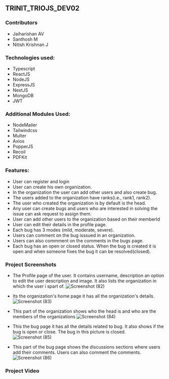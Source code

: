 ##  TRINIT_TRIOJS_DEV02

### Contributors
- Jaiharishan AV
- Santhosh M
- Nitish Krishnan J
### Technologies used:
- Typescript
- ReactJS
- NodeJS
- ExpressJS
- NextJS
- MongoDB
- JWT

### Additional Modules Used:
- NodeMailer
- Tailwindcss
- Multer
- Axios
- PopperJS
- Recoil
- PDFKit

### Features:
- User can register and login
- User can create his own organization.
- In the organization the user can add other users and also create bug.
- The users added to the organization have ranks(i.e., rank1, rank2).
- The user who created the organization is by default is the head.
- Any user can create bugs and users who are interested in solving the issue can ask request to assign them.
- User can add other users to the organization based on their memberId
- User can edit their details in the profile page.
- Each bug has 3 modes (mild, moderate, severe).
- Users can comment on the bug isssued in an organization.
- Users can also commment on the comments in the bugs page.
- Each bug has an open or closed status. When the bug is created it is open and when someone fixes the bug it can be resolved(closed).

### Project Screenshots

- The Profile page of the user. It contains username, description an option to edit the user description and image. It also lists the organization in which the user i spart of.
![Screenshot (82)](https://user-images.githubusercontent.com/78893503/151691518-3f28dd76-db19-4620-b080-3d3a99f40b94.png)

- Its the organization's home page it has all the organization's details.
![Screenshot (83)](https://user-images.githubusercontent.com/78893503/151691523-0dbecda9-b6ba-431e-b6c9-2c1b79366aee.png)

- This part of the organization shows who the head is and who are the members of the organizations
![Screenshot (84)](https://user-images.githubusercontent.com/78893503/151691525-6ba285c4-ca6f-4691-bcfe-7be740f18855.png)

- This the bug page it has all the details related to bug. It also shows if the bug is open or close. The bug in this picture is closed.
![Screenshot (85)](https://user-images.githubusercontent.com/78893503/151691527-130ddeaf-a9ce-41ae-ad25-c49653336561.png)

- This part of the bug page shows the discussions sections where users add their comments. Users can also comment the comments.
![Screenshot (86)](https://user-images.githubusercontent.com/78893503/151691529-bc81bba5-8c23-4968-bef6-a913f37549bb.png)


### Project Video
